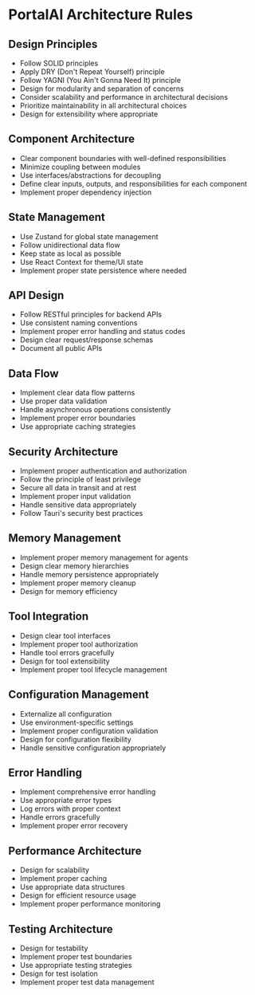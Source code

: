 # PortalAI Architecture Rules

## Design Principles
- Follow SOLID principles
- Apply DRY (Don't Repeat Yourself) principle
- Follow YAGNI (You Ain't Gonna Need It) principle
- Design for modularity and separation of concerns
- Consider scalability and performance in architectural decisions
- Prioritize maintainability in all architectural choices
- Design for extensibility where appropriate

## Component Architecture
- Clear component boundaries with well-defined responsibilities
- Minimize coupling between modules
- Use interfaces/abstractions for decoupling
- Define clear inputs, outputs, and responsibilities for each component
- Implement proper dependency injection

## State Management
- Use Zustand for global state management
- Follow unidirectional data flow
- Keep state as local as possible
- Use React Context for theme/UI state
- Implement proper state persistence where needed

## API Design
- Follow RESTful principles for backend APIs
- Use consistent naming conventions
- Implement proper error handling and status codes
- Design clear request/response schemas
- Document all public APIs

## Data Flow
- Implement clear data flow patterns
- Use proper data validation
- Handle asynchronous operations consistently
- Implement proper error boundaries
- Use appropriate caching strategies

## Security Architecture
- Implement proper authentication and authorization
- Follow the principle of least privilege
- Secure all data in transit and at rest
- Implement proper input validation
- Handle sensitive data appropriately
- Follow Tauri's security best practices

## Memory Management
- Implement proper memory management for agents
- Design clear memory hierarchies
- Handle memory persistence appropriately
- Implement proper memory cleanup
- Design for memory efficiency

## Tool Integration
- Design clear tool interfaces
- Implement proper tool authorization
- Handle tool errors gracefully
- Design for tool extensibility
- Implement proper tool lifecycle management

## Configuration Management
- Externalize all configuration
- Use environment-specific settings
- Implement proper configuration validation
- Design for configuration flexibility
- Handle sensitive configuration appropriately

## Error Handling
- Implement comprehensive error handling
- Use appropriate error types
- Log errors with proper context
- Handle errors gracefully
- Implement proper error recovery

## Performance Architecture
- Design for scalability
- Implement proper caching
- Use appropriate data structures
- Design for efficient resource usage
- Implement proper performance monitoring

## Testing Architecture
- Design for testability
- Implement proper test boundaries
- Use appropriate testing strategies
- Design for test isolation
- Implement proper test data management

